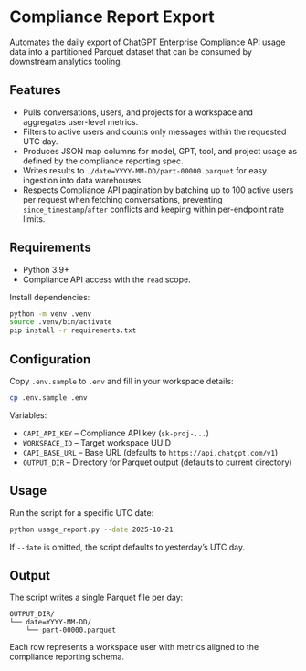 # Compliance Report Export

Automates the daily export of ChatGPT Enterprise Compliance API usage data into a partitioned Parquet dataset that can be consumed by downstream analytics tooling.

## Features
- Pulls conversations, users, and projects for a workspace and aggregates user-level metrics.
- Filters to active users and counts only messages within the requested UTC day.
- Produces JSON map columns for model, GPT, tool, and project usage as defined by the compliance reporting spec.
- Writes results to `./date=YYYY-MM-DD/part-00000.parquet` for easy ingestion into data warehouses.
- Respects Compliance API pagination by batching up to 100 active users per request when fetching conversations, preventing `since_timestamp`/`after` conflicts and keeping within per-endpoint rate limits.

## Requirements
- Python 3.9+
- Compliance API access with the `read` scope.

Install dependencies:

```bash
python -m venv .venv
source .venv/bin/activate
pip install -r requirements.txt
```

## Configuration
Copy `.env.sample` to `.env` and fill in your workspace details:

```bash
cp .env.sample .env
```

Variables:
- `CAPI_API_KEY` – Compliance API key (`sk-proj-...`)
- `WORKSPACE_ID` – Target workspace UUID
- `CAPI_BASE_URL` – Base URL (defaults to `https://api.chatgpt.com/v1`)
- `OUTPUT_DIR` – Directory for Parquet output (defaults to current directory)

## Usage
Run the script for a specific UTC date:

```bash
python usage_report.py --date 2025-10-21
```

If `--date` is omitted, the script defaults to yesterday’s UTC day.

## Output
The script writes a single Parquet file per day:

```
OUTPUT_DIR/
└── date=YYYY-MM-DD/
    └── part-00000.parquet
```

Each row represents a workspace user with metrics aligned to the compliance reporting schema.

